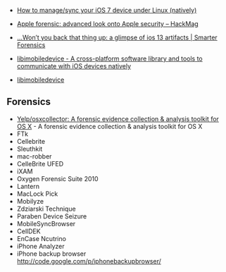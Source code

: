- [How to manage/sync your iOS 7 device under Linux (natively)](http://blog.xenodesystems.com/2014/03/how-to-managesync-your-ios-7-device.html)
- [Apple forensic: advanced look onto Apple security – HackMag](https://hackmag.com/security/apple-forensic/#logical-retrieval)
- […Won’t you back that thing up: a glimpse of ios 13 artifacts | Smarter Forensics](https://smarterforensics.com/2019/09/wont-you-back-that-thing-up-a-glimpse-of-ios-13-artifacts/)

- [libimobiledevice - A cross-platform software library and tools to communicate with iOS devices natively](http://www.libimobiledevice.org/)
- [libimobiledevice](https://github.com/libimobiledevice)

## Forensics

- [Yelp/osxcollector: A forensic evidence collection & analysis toolkit for OS X](https://github.com/Yelp/osxcollector) - A forensic evidence collection & analysis toolkit for OS X
- FTk
- Cellebrite
- Sleuthkit
- mac-robber
- CelleBrite UFED
- iXAM
- Oxygen Forensic Suite 2010
- Lantern
- MacLock Pick
- Mobilyze
- Zdziarski Technique
- Paraben Device Seizure
- MobileSyncBrowser
- CellDEK
- EnCase Ncutrino
- iPhone Analyzer
- iPhone backup browser http://code.google.com/p/iphonebackupbrowser/
